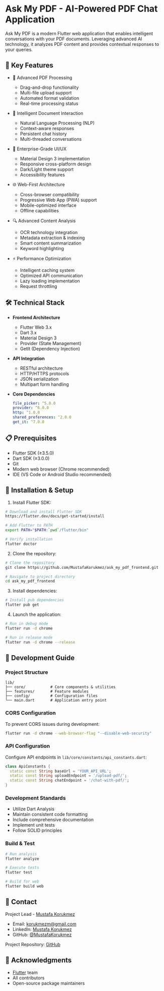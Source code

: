 # Ask My PDF - AI-Powered PDF Chat Application

Ask My PDF is a modern Flutter web application that enables intelligent conversations with your PDF documents. Leveraging advanced AI technology, it analyzes PDF content and provides contextual responses to your queries.

## 🚀 Key Features

- 📁 Advanced PDF Processing
  - Drag-and-drop functionality
  - Multi-file upload support
  - Automated format validation
  - Real-time processing status
  
- 💬 Intelligent Document Interaction
  - Natural Language Processing (NLP)
  - Context-aware responses
  - Persistent chat history
  - Multi-threaded conversations
  
- 🎨 Enterprise-Grade UI/UX
  - Material Design 3 implementation
  - Responsive cross-platform design
  - Dark/Light theme support
  - Accessibility features
  
- 🌐 Web-First Architecture
  - Cross-browser compatibility
  - Progressive Web App (PWA) support
  - Mobile-optimized interface
  - Offline capabilities
  
- 🔍 Advanced Content Analysis
  - OCR technology integration
  - Metadata extraction & indexing
  - Smart content summarization
  - Keyword highlighting
  
- ⚡ Performance Optimization
  - Intelligent caching system
  - Optimized API communication
  - Lazy loading implementation
  - Request throttling

## 🛠️ Technical Stack

- **Frontend Architecture**
  - Flutter Web 3.x
  - Dart 3.x
  - Material Design 3
  - Provider (State Management)
  - GetIt (Dependency Injection)
  
- **API Integration**
  - RESTful architecture
  - HTTP/HTTPS protocols
  - JSON serialization
  - Multipart form handling
  
- **Core Dependencies**
  ```yaml
  file_picker: ^5.0.0
  provider: ^6.0.0
  http: ^1.0.0
  shared_preferences: ^2.0.0
  get_it: ^7.0.0
  ```

## 📋 Prerequisites

- Flutter SDK (≥3.5.0)
- Dart SDK (≥3.0.0)
- Git
- Modern web browser (Chrome recommended)
- IDE (VS Code or Android Studio recommended)

## 🔧 Installation & Setup

1. Install Flutter SDK:
```bash
# Download and install Flutter SDK
https://flutter.dev/docs/get-started/install

# Add Flutter to PATH
export PATH="$PATH:`pwd`/flutter/bin"

# Verify installation
flutter doctor
```

2. Clone the repository:
```bash
# Clone the repository
git clone https://github.com/MustafaKorukmez/ask_my_pdf_frontend.git

# Navigate to project directory
cd ask_my_pdf_frontend
```

3. Install dependencies:
```bash
# Install pub dependencies
flutter pub get
```

4. Launch the application:
```bash
# Run in debug mode
flutter run -d chrome

# Run in release mode
flutter run -d chrome --release
```

## 🔨 Development Guide

### Project Structure
```
lib/
├── core/           # Core components & utilities
├── features/       # Feature modules
├── config/         # Configuration files
└── main.dart       # Application entry point
```

### CORS Configuration
To prevent CORS issues during development:
```bash
flutter run -d chrome --web-browser-flag "--disable-web-security"
```

### API Configuration
Configure API endpoints in `lib/core/constants/api_constants.dart`:
```dart
class ApiConstants {
  static const String baseUrl = 'YOUR_API_URL';
  static const String uploadEndpoint = '/upload-pdf/';
  static const String chatEndpoint = '/chat-with-pdf/';
}
```

### Development Standards
- Utilize Dart Analysis
- Maintain consistent code formatting
- Include comprehensive documentation
- Implement unit tests
- Follow SOLID principles

### Build & Test
```bash
# Run analysis
flutter analyze

# Execute tests
flutter test

# Build for web
flutter build web
```


## 📧 Contact

Project Lead - [Mustafa Korukmez](https://github.com/MustafaKorukmez)
- Email: [korukmezm@gmail.com](mailto:korukmezm@gmail.com)
- LinkedIn: [Mustafa Korukmez](https://www.linkedin.com/in/mustafakorukmez/)
- GitHub: [@MustafaKorukmez](https://github.com/MustafaKorukmez)

Project Repository: [GitHub](https://github.com/MustafaKorukmez/ask_my_pdf_frontend)

## 🙏 Acknowledgments

- [Flutter](https://flutter.dev) team
- All contributors
- Open-source package maintainers


